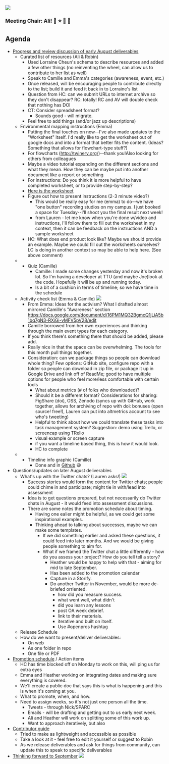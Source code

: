![](https://media.giphy.com/media/O2rutd53vHmjm/giphy.gif)

### Meeting Chair:  Ali! :cake: :star: :guitar: :penguin: 
## Agenda
* [Progress and review discussion of early August deliverables](https://github.com/sparcopen/Open-Action-Kit/blob/master/monthly_deliverables/august/deliverable-tasks.md)
    * Curated list of resources (Ali & Robin)
        * Used Lorraine Cheun's schema to describe resources and added a few other things (no reinventing the wheel, can allow us to contribute to her list as well)
        * Speak to Camille and Emma's categories (awareness, event, etc.)
        * Once released, will be encouraging people to contribute directly to the list; build it and feed it back in to Lorraine's list
        * Question from HC: can we submit URLs to internet archive so they don't disappear? RC: totally! RC and AV will double check that nothing has DOI
        * CT: Consider spreadsheet format? 
            * Sounds good - will migrate.
        * Feel free to add things (and/or jazz up descriptions)
    * Environmental mapping instructions (Emma)
        * Putting the final touches on now--I've also made updates to the "Worksheet" itself. I'd really like to get the worksheet out of google docs and into a format that better fits the content. (Ideas? Something that allows for flowchart-type stuff?)
        * For flowcharts (http://twinery.org/)--thank you!Also looking for others from colleagues
        * Maybe a video tutorial expanding on the different sections and what they mean. How they can be maybe put into another document like a report or something
        * For instructions: Do you think it is more helpful to have completed worksheet, or to provide step-by-step?
        * [Here is the worksheet](https://docs.google.com/document/d/1v5rOBWJ2yScyx_JWaA261uewwna-I9hWgrBPsi2CUNE/edit)
        * Figure out how to present instructions (2-3 minute video?)
            * This would be really easy for me (emma) to do--we have "one button" recording studios on my campus. I just booked a space for Tuesday--I'll shoot you the final result next week!
            * from Lauren - let me know when you're done w/video and instructions, I'll follow them to fill out the worksheet in my context, then it can be feedback on the instructions AND a sample worksheet
        * HC: What does end product look like? Maybe we should provide an example. Maybe we could fill out the worksheets ourselves? LC is doing in another context so may be able to help here. (See above comment)
    * * Quiz (Camille)
        * Camille: I made some changes yesterday and now it's broken lol. So I'm having a developer at TTU (and maybe Joe)look at the code. Hopefully it will be up and running today. 
        * Is a bit of a cushion in terms of timeline; so we have time in the schedule
    * Activity check list (Emma & Camille)
![](https://media.giphy.com/media/3iLasPhfaIdQk/giphy.gif)
        * From Emma: Ideas for the activism? What I drafted almost mirrored Camille's "Awareness" section
https://docs.google.com/document/d/16PM1MQ32BgmcQ1jLiA5b1bq7gN3-RXiGi-vMFV5pV28/edit
        * Camille borrowed from her own experiences and thinking through the main event types for each category.
        * If you think there's something there that should be added, please add.
        * Really nice in that the space can be overwhelming.  The tools for this month pull things together.
        * Consideration: can we package things so people can download whole thing? Few options: GitHub site, configure repo with a folder so people can download in zip file, or package it up in Google Drive and link off of ReadMe; good to have multiple options for people who feel more/less comfortable with certain tools
            * What about metrics (# of folks who downloaded)? 
            * Should it be a different format? Considerations for sharing: FigShare (doi), OSS, Zenodo (syncs up with GitHub, work together, allows for archiving of repo with doi: bonuses (open source! free!), Lauren can put into altmetrics account to see who's tweeting)
            * Helpful to think about how we could translate these tasks into task management system? Suggestion: demo using Trello, or screencap using TRello
            * visual example or screen capture
            * if you want a timeline based thing, this is how it would look. 
            * HC to complete
    * * Timeline info graphic (Camille)
        * Done and in [Github](https://github.com/sparcopen/Open-Action-Kit/blob/master/monthly_deliverables/august/OpenAccessWeekTimeline.pdf) :smiley:
* Questions/updates on later August deliverables
    * What's up with the Twitter chats? (Lauren asks!)
![](https://media.giphy.com/media/gcajW7oKirCdW/giphy.gif)
        * Success stories would form the content for Twitter chats; people could chime in and participate; might tie in with/lead into assessment
        * Idea is to get questions prepared, but not necessarily do Twitter chats in August - it would feed into assessment discussions.
        * There are some notes the promotion schedule about timing.
            * Having one ealier might be helpful, as we could get some inspirational examples.
            * Thinking ahead to talking about successes, maybe we can make some templates.
                * If we did something earlier and asked these questions, it could feed into later months.  And we would be giving people something to aim for.
                * What if we framed the Twitter chat a little differently - how do you assess your project? How do you tell tell a story?
                    * Heather would be happy to help with that - aiming for mid to late September.
                    * Has been added to the promotion calendar
                    * Capture in a Storify.
                    * Do another Twitter in November, would be more de-briefed orriented.  
                        * how did you measure success.
                        * what went well, what didn't
                        * did you learn any lessons
                        * post OA week debrief.
                        * link to their materials.
                        * iterative and built on itself.
                        * Use #openpros hashtag
    * Release Schedule
    * How do we want to present/deliver deliverables:
        * On web
        * As one folder in repo
        * One file or PDF
* [Promotion schedule](https://docs.google.com/document/d/1UkZ2UNWv4fNASyUMpN2jDulZXn9J9LcFl2XnYQNaSSA/edit#heading=h.1udsy6hao1q6) / Action items
    * HC has time blocked off on Monday to work on this, will ping us for extra eyes
    * Emma and Heather working on integrating dates and making sure everything is covered.
    * We'll create a public doc that says this is what is happening and this is when it's coming at you.
    * What to promote, when, and how.
    * Need to assign weeks, so it's not just one person all the time.
        * Tweets - through Nick/SPARC
        * Emails - will be drafting and getting out to us early next week. 
        * Ali and Heather will work on splitting some of this work up.
        * Want to approach iteratively, but also 
* [Contributor guide](https://github.com/sparcopen/Open-Action-Kit/blob/master/CONTRIBUTING.md)
    * Tried to make as lightweight and accessible as possible
    * Take a look at it - feel free to edit it yourself or suggest to Robin
    * As we release deliverables and ask for things from community, can update this to speak to specific deliverables
* [Thinking forward to September](https://docs.google.com/document/d/1v32spdz-ejuEQ83GC9iY_YH1HiYd3lhAD_Ddc0KfdbE/edit)
![](https://media.giphy.com/media/FY9chKp6rulXy/giphy.gif)

